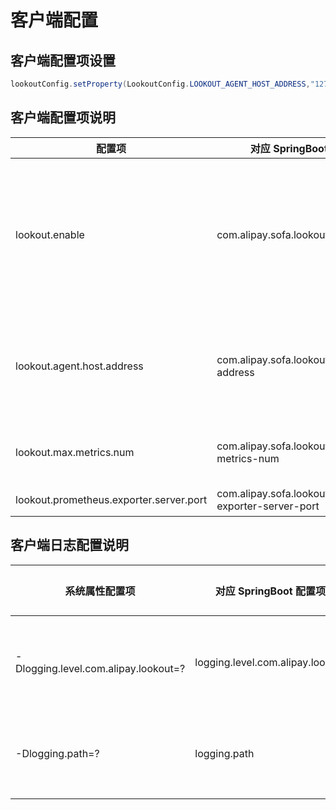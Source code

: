 # 客户端配置
## 客户端配置项设置

```Java
lookoutConfig.setProperty(LookoutConfig.LOOKOUT_AGENT_HOST_ADDRESS,"127.0.0.1");

```
## 客户端配置项说明

| 配置项 | 对应 SpringBoot 配置项 | 默认配置值 | 说明 |
| ---| --- | ---| ---|
| lookout.enable | com.alipay.sofa.lookout.enable | true/false | 功能开关，默认是 true。 如果改为 false，那么所有 metrics 的就几乎没有内存与计算消耗(空对象与空方法) |
| lookout.agent.host.address | com.alipay.sofa.lookout.agent-host-address | ip/hostname | agent vip 地址，主站环境不用配置，是自动寻址 agent (lookout 的网关地址) |
| lookout.max.metrics.num | com.alipay.sofa.lookout.max-metrics-num |5000 | metrics 最大数目限制，超过会自动忽略 |
| lookout.prometheus.exporter.server.port| com.alipay.sofa.lookout.prometheus-exporter-server-port | 9494| prometheus 抓取的端口 |

## 客户端日志配置说明
| 系统属性配置项 | 对应 SpringBoot 配置项 | 默认配置值 | 说明 |
| ---| --- | ---| ---|
| -Dlogging.level.com.alipay.lookout=? | logging.level.com.alipay.lookout | warn | lookout 客户端的日志级别，debug 可以看见汇报数据的详情 |
| -Dlogging.path=? | logging.path | 当前用户目录 | SpringBoot V1的日志目录调整，包括 "lookout/" 日志子目录 |

